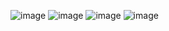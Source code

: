![image](https://user-images.githubusercontent.com/100955247/222952307-c6c17044-1737-47bc-84a6-c8963d26f3d3.png)
![image](https://user-images.githubusercontent.com/100955247/222952344-8fc277bd-1c0d-4397-ab20-31cb312615de.png)
![image](https://user-images.githubusercontent.com/100955247/222952365-71ccabb0-2f3f-4a83-98ed-19776dd645d4.png)
![image](https://user-images.githubusercontent.com/100955247/222952382-105a346c-bccf-4eb9-ba72-8b05a5e156e1.png)
